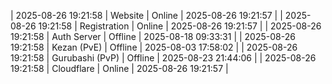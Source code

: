 | 2025-08-26 19:21:58 | Website | Online | 2025-08-26 19:21:57 |
| 2025-08-26 19:21:58 | Registration | Online | 2025-08-26 19:21:57 |
| 2025-08-26 19:21:58 | Auth Server | Offline | 2025-08-18 09:33:31 |
| 2025-08-26 19:21:58 | Kezan (PvE) | Offline | 2025-08-03 17:58:02 |
| 2025-08-26 19:21:58 | Gurubashi (PvP) | Offline | 2025-08-23 21:44:06 |
| 2025-08-26 19:21:58 | Cloudflare | Online | 2025-08-26 19:21:57 |
